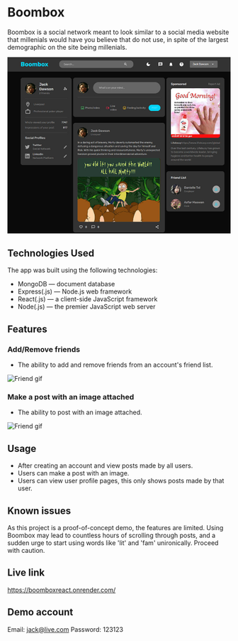 # Boombox

Boombox is a social network meant to look similar to a social media website that millenials would have you believe that do not use, in spite of the largest demographic on the site being millenials.

![home page](./server/public/assets/homepage.jpg?raw=true)

## Technologies Used

The app was built using the following technologies:

- MongoDB — document database
- Express(.js) — Node.js web framework
- React(.js) — a client-side JavaScript framework
- Node(.js) — the premier JavaScript web server

## Features

### Add/Remove friends
  - The ability to add and remove friends from an account's friend list.

![Friend gif](./server/public/assets/friend.gif)

### Make a post with an image attached
  - The ability to post with an image attached.

![Friend gif](./server/public/assets/post.gif)

## Usage

- After creating an account and view posts made by all users.
- Users can make a post with an image.
- Users can view user profile pages, this only shows posts made by that user.

## Known issues

As this project is a proof-of-concept demo, the features are limited.
Using Boombox may lead to countless hours of scrolling through posts, and a sudden urge to start using words like 'lit' and 'fam' unironically. Proceed with caution.

## Live link

https://boomboxreact.onrender.com/

## Demo account

Email: jack@live.com
Password: 123123
